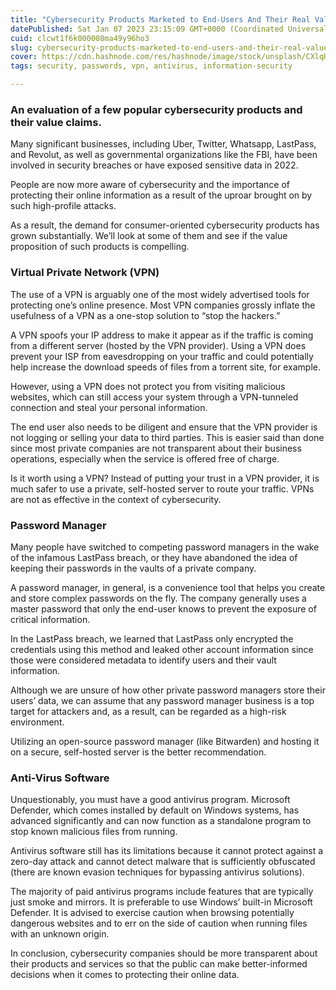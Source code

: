 ```yaml
---
title: "Cybersecurity Products Marketed to End-Users And Their Real Value"
datePublished: Sat Jan 07 2023 23:15:09 GMT+0000 (Coordinated Universal Time)
cuid: clcwt1f6k000008ma49y96ho3
slug: cybersecurity-products-marketed-to-end-users-and-their-real-value-9133ab54a81c
cover: https://cdn.hashnode.com/res/hashnode/image/stock/unsplash/CXlqHmQy3MY/upload/ed18cc351eacb1e4580486a49fc79ed3.jpeg
tags: security, passwords, vpn, antivirus, information-security

---
```


### An evaluation of a few popular cybersecurity products and their value claims.

Many significant businesses, including Uber, Twitter, Whatsapp, LastPass, and Revolut, as well as governmental organizations like the FBI, have been involved in security breaches or have exposed sensitive data in 2022.

People are now more aware of cybersecurity and the importance of protecting their online information as a result of the uproar brought on by such high-profile attacks.

As a result, the demand for consumer-oriented cybersecurity products has grown substantially. We’ll look at some of them and see if the value proposition of such products is compelling.

### Virtual Private Network (VPN)

The use of a VPN is arguably one of the most widely advertised tools for protecting one’s online presence. Most VPN companies grossly inflate the usefulness of a VPN as a one-stop solution to “stop the hackers.”

A VPN spoofs your IP address to make it appear as if the traffic is coming from a different server (hosted by the VPN provider). Using a VPN does prevent your ISP from eavesdropping on your traffic and could potentially help increase the download speeds of files from a torrent site, for example.

However, using a VPN does not protect you from visiting malicious websites, which can still access your system through a VPN-tunneled connection and steal your personal information.

The end user also needs to be diligent and ensure that the VPN provider is not logging or selling your data to third parties. This is easier said than done since most private companies are not transparent about their business operations, especially when the service is offered free of charge.

Is it worth using a VPN? Instead of putting your trust in a VPN provider, it is much safer to use a private, self-hosted server to route your traffic. VPNs are not as effective in the context of cybersecurity.

### Password Manager

Many people have switched to competing password managers in the wake of the infamous LastPass breach, or they have abandoned the idea of keeping their passwords in the vaults of a private company.

A password manager, in general, is a convenience tool that helps you create and store complex passwords on the fly. The company generally uses a master password that only the end-user knows to prevent the exposure of critical information.

In the LastPass breach, we learned that LastPass only encrypted the credentials using this method and leaked other account information since those were considered metadata to identify users and their vault information.

Although we are unsure of how other private password managers store their users’ data, we can assume that any password manager business is a top target for attackers and, as a result, can be regarded as a high-risk environment.

Utilizing an open-source password manager (like Bitwarden) and hosting it on a secure, self-hosted server is the better recommendation.

### Anti-Virus Software

Unquestionably, you must have a good antivirus program. Microsoft Defender, which comes installed by default on Windows systems, has advanced significantly and can now function as a standalone program to stop known malicious files from running.

Antivirus software still has its limitations because it cannot protect against a zero-day attack and cannot detect malware that is sufficiently obfuscated (there are known evasion techniques for bypassing antivirus solutions).

The majority of paid antivirus programs include features that are typically just smoke and mirrors. It is preferable to use Windows’ built-in Microsoft Defender. It is advised to exercise caution when browsing potentially dangerous websites and to err on the side of caution when running files with an unknown origin.

In conclusion, cybersecurity companies should be more transparent about their products and services so that the public can make better-informed decisions when it comes to protecting their online data.